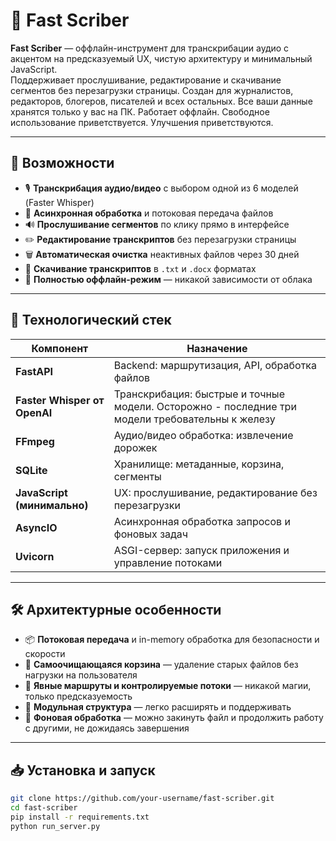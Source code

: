 # 📝 Fast Scriber

**Fast Scriber** — оффлайн-инструмент для транскрибации аудио с акцентом на предсказуемый UX, чистую архитектуру и минимальный JavaScript.  
Поддерживает прослушивание, редактирование и скачивание сегментов без перезагрузки страницы.
Создан для журналистов, редакторов, блогеров, писателей и всех остальных. Все ваши данные хранятся только у вас на ПК. Работает оффлайн.
Свободное использование приветствуется. Улучшения приветствуются.

---

## 🚀 Возможности

- 🎙️ **Транскрибация аудио/видео** с выбором одной из 6 моделей (Faster Whisper)
- 🧠 **Асинхронная обработка** и потоковая передача файлов
- 🔊 **Прослушивание сегментов** по клику прямо в интерфейсе
- ✏️ **Редактирование транскриптов** без перезагрузки страницы
- 🗑️ **Автоматическая очистка** неактивных файлов через 30 дней
- 📄 **Скачивание транскриптов** в `.txt` и `.docx` форматах
- 📴 **Полностью оффлайн-режим** — никакой зависимости от облака

---

## 🧩 Технологический стек

| Компонент                    | Назначение                                                                                      |
|------------------------------|-------------------------------------------------------------------------------------------------|
| **FastAPI**                  | Backend: маршрутизация, API, обработка файлов                                                   |
| **Faster Whisper от OpenAI** | Транскрибация: быстрые и точные модели. Осторожно - последние три модели требовательны к железу |
| **FFmpeg**                   | Аудио/видео обработка: извлечение дорожек                                                       |
| **SQLite**                   | Хранилище: метаданные, корзина, сегменты                                                        |
| **JavaScript (минимально)**  | UX: прослушивание, редактирование без перезагрузки                                              |
| **AsyncIO**                  | Асинхронная обработка запросов и фоновых задач                                                  |
| **Uvicorn**                  | ASGI-сервер: запуск приложения и управление потоками                                            |

---

## 🛠️ Архитектурные особенности

- 📦 **Потоковая передача** и in-memory обработка для безопасности и скорости
- 🧼 **Самоочищающаяся корзина** — удаление старых файлов без нагрузки на пользователя
- 🧱 **Явные маршруты и контролируемые потоки** — никакой магии, только предсказуемость
- 🧬 **Модульная структура** — легко расширять и поддерживать
- 🧵 **Фоновая обработка** — можно закинуть файл и продолжить работу с другими, не дожидаясь завершения

---

## 📥 Установка и запуск

```bash
git clone https://github.com/your-username/fast-scriber.git
cd fast-scriber
pip install -r requirements.txt
python run_server.py
